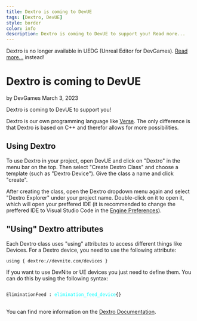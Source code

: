 ```yaml
---
title: Dextro is coming to DevUE
tags: [Dextro, DevUE]
style: border
color: info
description: Dextro is coming to DevUE to support you! Read more...
---
```


<div class="alert alert-danger" role="alert">
  Dextro is no longer available in UEDG (Unreal Editor for DevGames). <a href="https://tfngamesofficial.github.io/create/news/dextro-end" class="alert-link">Read more...</a> instead!
</div>

# Dextro is coming to DevUE
by DevGames
March 3, 2023



Dextro is coming to DevUE to support you!


Dextro is our own programming language like [Verse](https://dev.epicgames.com/verse). The only difference is that Dextro is based on C++ and therefor allows for more possibilities.



## Using Dextro
To use Dextro in your project, open DevUE and click on "Dextro" in the menu bar on the top. Then select "Create Dextro Class" and choose a template (such as "Dextro Device"). Give the class a name and click "create".



After creating the class, open the Dextro dropdown menu again and select "Dextro Explorer" under your project name. Double-click on it to open it, which will open your preffered IDE (it is recommended to change the preffered IDE to Visual Studio Code in the [Engine Preferences](https://dev.dgames.org/docs/editor/preferences)).



## "Using" Dextro attributes
Each Dextro class uses "using" attributes to access different things like Devices. For a Dextro device, you need to use the following attribute:
```vbnet
using { dextro://devnite.com/devices }
```


If you want to use DevNite or UE devices you just need to define them. You can do this by using the following syntax:

<head>
<style>
.variable-color {
 color: cyan
}

.keyword-color {
 color: #FF6666
}
</style>
</head>

<body>
<pre>
<code class="language-dextro">
<span class="keyword-color">EliminationFeed</span> : <span class="variable-color">elimination_feed_device</span>{}
</code>
</pre>
</body>

You can find more information on the [Dextro Documentation](https://dev.dgames.org/docs/dextro).

